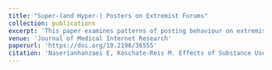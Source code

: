 ```yaml
---
title: "Super-(and Hyper-) Posters on Extremist Forums"
collection: publications
excerpt: 'This paper examines patterns of posting behaviour on extremist online forums in order to empirically identify and define classes of highly active ‘super-posters'. Using a unique dataset of 8 far-right, 7 Salafi-jihadist, and 2 Incel forums, totalling 12,569,639 unique posts, the study operates a three-dimensional analysis of super-posters (Gini coefficient, Fisher-Jenks algorithm, network analysis) that sheds light on the type of influence at play in these online spaces. Our study shows that extremist forums consistently display four statistically distinguishable classes of posters from the least active ‘hypo-posters' to the most active ‘hyper-posters', as well as demonstrating that, while hyper-posters’ activity is remarkable, they are not necessarily the most central or connected members of extremist forums. These findings, which suggest that extremist forums are places where both minority and majority influences occur, not only advance our understanding of a key locus of online radicalisation; they also pave the way for sounder interventions to monitor and disrupt the phenomenon.'
venue: 'Journal of Medical Internet Research'
paperurl: 'https://doi.org/10.2196/36555'
citation: 'Naserianhanzaei E, Koschate-Reis M. Effects of Substance Use, Recovery, and Non–Drug-Related Online Community Participation on the Risk of a Use Episode During Remission From Opioid Use Disorder: Longitudinal Observational Study. Journal of Medical Internet Research. 31/05/2022:36555 (forthcoming/in press)'
---
```


